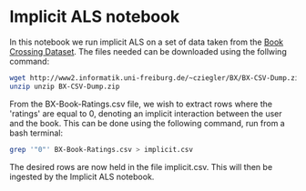 # Implicit ALS notebook

In this notebook we run implicit ALS on a set of data taken from the [Book Crossing Dataset](http://www2.informatik.uni-freiburg.de/~cziegler/BX/). The files needed can be downloaded using the follwing command:
```bash
wget http://www2.informatik.uni-freiburg.de/~cziegler/BX/BX-CSV-Dump.zip
unzip unzip BX-CSV-Dump.zip
```
From the BX-Book-Ratings.csv file, we wish to extract rows where the 'ratings' are equal to 0, denoting an implicit interaction between the user and the book. This can be done using the following command, run from a bash terminal:
```bash
grep '"0"' BX-Book-Ratings.csv > implicit.csv
```
The desired rows are now held in the file implicit.csv. This will then be ingested by the Implicit ALS notebook.
